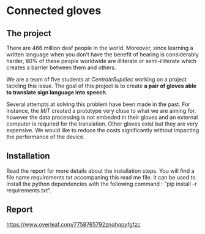 # Connected gloves

## The project

There are 466 million deaf people in the world. Moreover, since learning a written language when you don’t have the benefit of hearing is considerably harder, 80% of these people worldwide are illiterate or semi-illiterate which creates a barrier between them and others.

We are a team of five students at *CentraleSupélec* working on a project tackling this issue. The goal of this project is to create **a pair of gloves able to translate sign language into speech**.

Several attempts at solving this problem have been made in the past. For instance, the *MIT* created a prototype very close to what we are aiming for, however the data processing is not embeded in their gloves and an external computer is required for the translation. Other gloves exist but they are very expensive. We would like to reduce the costs significantly without impacting the performance of the device.

## Installation

Read the report for more details about the installation steps. You will find a file name requirements.txt accompaning this read me file. It can be used to install the python dependencies with the following command : "pip install -r requirements.txt".

## Report

https://www.overleaf.com/7758765792znqhqpyfgfzc


